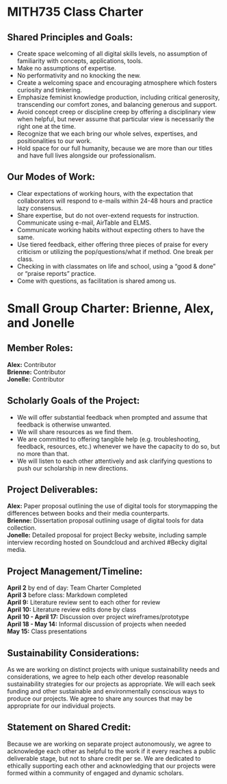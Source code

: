 # MITH735 Class Charter

## Shared Principles and Goals:

* Create space welcoming of all digital skills levels, no assumption of familiarity with concepts, applications, tools.
* Make no assumptions of expertise.
* No performativity and no knocking the new.
* Create a welcoming space and encouraging atmosphere which fosters curiosity and  tinkering.
* Emphasize feminist knowledge production, including critical generosity, transcending our comfort zones, and balancing generous and support.
* Avoid concept creep or discipline creep by offering a disciplinary view when helpful, but never assume that particular view is necessarily the right one at the time.
* Recognize that we each bring our whole selves, expertises, and positionalities to our work.
* Hold space for our full humanity, because we are more than our titles and have full lives alongside our professionalism.

## Our Modes of Work:
* Clear expectations of working hours, with the expectation that collaborators will respond to e-mails within 24-48 hours and practice lazy consensus.
* Share expertise, but do not over-extend requests for instruction.
Communicate using e-mail, AirTable and ELMS.
* Communicate working habits without expecting others to have the same.
* Use tiered feedback, either offering three pieces of praise for every criticism or utilizing the pop/questions/what if method.
One break per class.
* Checking in with classmates on life and school, using a “good & done” or “praise reports” practice.
* Come with questions, as facilitation is shared among us.

# Small Group Charter: Brienne, Alex, and Jonelle

## Member Roles:
**Alex:** Contributor  
**Brienne:** Contributor  
**Jonelle:** Contributor

## Scholarly Goals of the Project:

* We will offer substantial feedback when prompted and assume that feedback is otherwise unwanted.
* We will share resources as we find them.
* We are committed to offering tangible help (e.g. troubleshooting, feedback, resources, etc.) whenever we have the capacity to do so, but no more than that.
* We will listen to each other attentively and ask clarifying questions to push our scholarship in new directions.

## Project Deliverables:
**Alex:**  Paper proposal outlining the use of digital tools for storymapping the differences between books and their media counterparts.  
**Brienne:** Dissertation proposal outlining usage of digital tools for data collection.  
**Jonelle:** Detailed proposal for project Becky website, including sample interview recording hosted on Soundcloud and archived #Becky digital media.

## Project Management/Timeline:

**April 2** by end of day: Team Charter Completed  
**April 3** before class: Markdown completed  
**April 9:** Literature review sent to each other for review  
**April 10:** Literature review edits done by class  
**April 10 - April 17:** Discussion over project wireframes/prototype  
**April 18 - May 14:** Informal discussion of projects when needed  
**May 15:** Class presentations

## Sustainability Considerations:
As we are working on distinct projects with unique sustainability needs and considerations, we agree to help each other develop reasonable sustainability strategies for our projects as appropriate. We will each seek funding and other sustainable and environmentally conscious ways to produce our projects. We agree to share any sources that may be appropriate for our individual projects.

## Statement on Shared Credit:
Because we are working on separate project autonomously, we agree to acknowledge each other as helpful to the work if it every reaches a public deliverable stage, but not to share credit per se. We are dedicated to ethically supporting each other and acknowledging that our projects were formed within a community of engaged and dynamic scholars.
